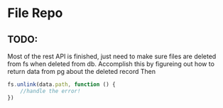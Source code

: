 # File Repo

## TODO:
Most of the rest API is finished, just need to make sure files are deleted from fs when deleted from db.
Accomplish this by figureing out how to return data from pg about the deleted record
Then 
```javascript
fs.unlink(data.path, function () {
	//handle the error!
})
```